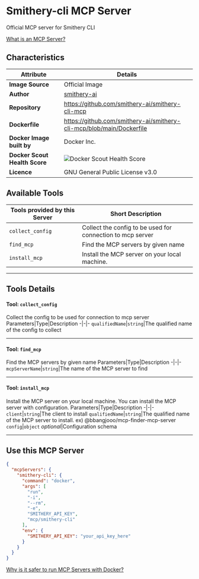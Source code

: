 # Smithery-cli MCP Server

Official MCP server for Smithery CLI

[What is an MCP Server?](https://www.anthropic.com/news/model-context-protocol)

## Characteristics
Attribute|Details|
|-|-|
**Image Source**|Official Image
|**Author**|[smithery-ai](https://github.com/smithery-ai)
**Repository**|https://github.com/smithery-ai/smithery-cli-mcp
**Dockerfile**|https://github.com/smithery-ai/smithery-cli-mcp/blob/main/Dockerfile
**Docker Image built by**|Docker Inc.
**Docker Scout Health Score**| ![Docker Scout Health Score](https://api.scout.docker.com/v1/policy/insights/org-image-score/badge/mcp/smithery-cli)
**Licence**|GNU General Public License v3.0

## Available Tools
Tools provided by this Server|Short Description
-|-
`collect_config`|Collect the config to be used for connection to mcp server|
`find_mcp`|Find the MCP servers by given name|
`install_mcp`|Install the MCP server on your local machine.|

---
## Tools Details

#### Tool: **`collect_config`**
Collect the config to be used for connection to mcp server
Parameters|Type|Description
-|-|-
`qualifiedName`|`string`|The qualified name of the config to collect

---
#### Tool: **`find_mcp`**
Find the MCP servers by given name
Parameters|Type|Description
-|-|-
`mcpServerName`|`string`|The name of the MCP server to find

---
#### Tool: **`install_mcp`**
Install the MCP server on your local machine. You can install the MCP server with configuration.
Parameters|Type|Description
-|-|-
`client`|`string`|The client to install
`qualifiedName`|`string`|The qualified name of the MCP server to install. ex) @bbangjooo/mcp-finder-mcp-server
`config`|`object` *optional*|Configuration schema

---
## Use this MCP Server

```json
{
  "mcpServers": {
    "smithery-cli": {
      "command": "docker",
      "args": [
        "run",
        "-i",
        "--rm",
        "-e",
        "SMITHERY_API_KEY",
        "mcp/smithery-cli"
      ],
      "env": {
        "SMITHERY_API_KEY": "your_api_key_here"
      }
    }
  }
}
```

[Why is it safer to run MCP Servers with Docker?](https://www.docker.com/blog/the-model-context-protocol-simplifying-building-ai-apps-with-anthropic-claude-desktop-and-docker/)
